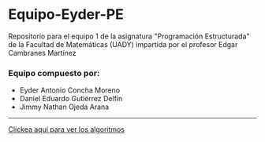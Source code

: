 # Equipo-Eyder-PE

Repositorio para el equipo 1 de la asignatura "Programación Estructurada" de la Facultad de Matemáticas (UADY) impartida por el profesor Edgar Cambranes Martínez

### Equipo compuesto por:
+ Eyder Antonio Concha Moreno <br>
+ Daniel Eduardo Gutiérrez Delfín <br>
+ Jimmy Nathan Ojeda Arana <br>

---

[Clickea aquí para ver los algoritmos](https://eyderacm.github.io/Equipo-Eyder-PE/)
